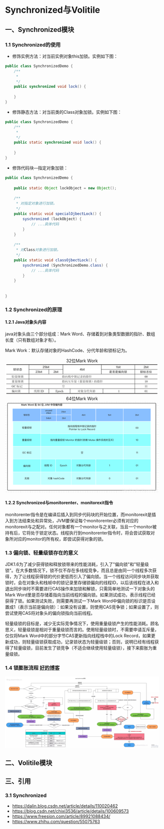 # Synchronized与Volitile

## 一、Synchronized模块

### 1.1 Synchronized的使用

* 修饰实例方法：对当前实例对象this加锁。实例如下图：

```java
public class SynchronizedDemo {
    /**
     *
     */
    public synchronized void lock() {

    }
}
```

* 修饰静态方法：对当前类的Class对象加锁。实例如下图：

```java
public class SynchronizedDemo {
    /**
     *
     */
    public static synchronized void lock() {

    }
}
```

* 修饰代码块—指定对象加锁：

```java
public class SynchronizedDemo {

    public static Object lockObject = new Object();

    /**
     * 对指定对象进行加锁。
     */
    public static void specialOjbectLock() {
        syschronized (lockObject) {
            // ...具体代码
        }
    }

    /**
     * 对Class对象进行加锁。
     */
    public static void classOjbectLock() {
        syschronized (SynchronizedDemo.class) {
            // ...具体代码
        }
    }


}
```



### 1.2 Synchronized的原理

#### 1.2.1 Java对象头内容

java对象头由三个部分组成：Mark Word、存储着到对象类型数据的指针、数组长度（只有数组对象才有）。

Mark Work：默认存储对象的HashCode、分代年龄和锁标记为。

<center>32位Mark Work</center>

<img src="..\zzz_image\concurrent\32位Mark Work.png" alt="32位Mark Work" style="zoom:200%;" />

<center>64位Mark Work</center>

<img src="..\zzz_image\concurrent\64位Mark Work.png" alt="64位Mark Work" style="zoom:200%;" />



#### 1.2.2 Synchronized与monitorenter、monitorexit指令

monitorenter指令是在编译后插入到同步代码块的开始位置，而monitorexit是插入到方法结束处和异常处，JVM要保证每个monitorenter必须有对应的monitorexit与之配对。任何对象都有一个monitor与之关联，当且一个monitor被持有后，它将处于锁定状态。线程执行到monitorenter指令时，将会尝试获取对象所对应的monitor的所有权，即尝试获得对象的锁。



### 1.3 偏向锁、轻量级锁存在的意义

​		JDK1.6为了减少获得锁和释放锁带来的性能消耗，引入了"偏向锁"和"轻量级锁"。在大多数情况下，锁不仅不存在多线程竞争，而且总是由同一个线程多次获得，为了让线程获得锁的代价更低而引入了偏向锁。当一个线程访问同步块并获取锁时，会在对象头和栈帧中的锁记录里存储锁偏向的线程ID，以后该线程在进入和退出同步块时不需要进行CAS操作来加锁和解锁，只需简单地测试一下对象头的Mark Word里是否存储着指向当前线程的偏向锁。如果测试成功，表示线程已经获得了锁。如果测试失败，则需要再测试一下Mark Word中偏向锁的标识是否设置成1（表示当前是偏向锁）：如果没有设置，则使用CAS竞争锁；如果设置了，则尝试使用CAS将对象头的偏向锁指向当前线程。

​		轻量级锁的目标是，减少无实际竞争情况下，使用重量级锁产生的性能消耗。顾名思义，轻量级锁是相对于重量级锁而言的。使用轻量级锁时，不需要申请互斥量，仅仅将Mark Word中的部分字节CAS更新指向线程栈中的Lock Record，如果更新成功，则轻量级锁获取成功，记录锁状态为轻量级锁；否则，说明已经有线程获得了轻量级锁，目前发生了锁竞争（不适合继续使用轻量级锁），接下来膨胀为重量级锁。



### 1.4 锁膨胀流程  <a href="https://blog.csdn.net/xueba8/article/details/88753443">好的博客</a>

![Synchronized锁膨胀的过程](..\zzz_image\concurrent\Synchronized锁膨胀的过程.png)



## 二、Volitile模块





## 三、引用

### 3.1 Synchronized

* https://dalin.blog.csdn.net/article/details/110020462
* https://blog.csdn.net/chixi3536/article/details/100609573
* https://www.freesion.com/article/89921088434/
* https://www.zhihu.com/question/55075763
